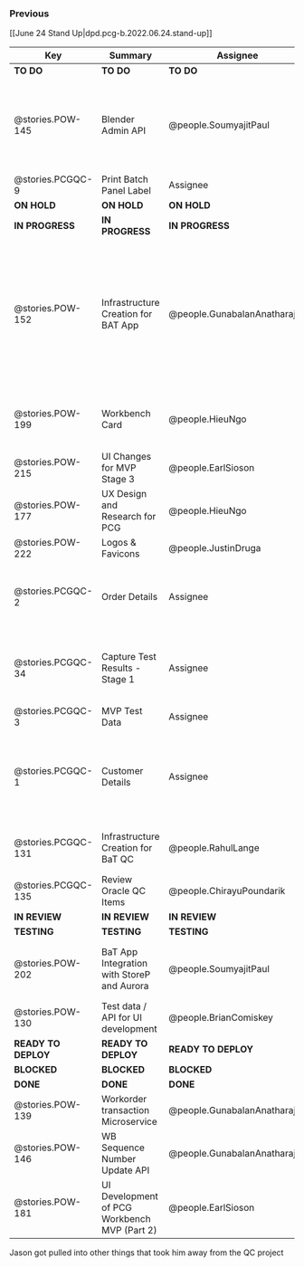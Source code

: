 
### Previous

[[June 24 Stand Up|dpd.pcg-b.2022.06.24.stand-up]]

| Key                 | Summary                                      | Assignee                     | Notes                                                                                                                      | Components            |
| ------------------- | -------------------------------------------- | ---------------------------- | -------------------------------------------------------------------------------------------------------------------------- | --------------------- |
| **TO DO**           | **TO DO**                                    | **TO DO**                    | **TO DO**                                                                                                                  | **TO DO**             |
| @stories.POW-145    | Blender Admin API                            | @people.SoumyajitPaul       | Ameya asked for the design structure for the API to proceed with the QA testing                                            | Microservices and API |
| @stories.PCGQC-9    | Print Batch Panel Label                      | Assignee                     |                                                                                                                            | Testing; UI Front End |
| **ON HOLD**         | **ON HOLD**                                  | **ON HOLD**                  | **ON HOLD**                                                                                                                | **ON HOLD**           |
| **IN PROGRESS**     | **IN PROGRESS**                              | **IN PROGRESS**              | **IN PROGRESS**                                                                                                            | **IN PROGRESS**       |
| @stories.POW-152    | Infrastructure Creation for BAT App          | @people.GunabalanAnatharajan | Endpoints have been validated, OAuth working, Jason to have meeting with Murali on Wednesday, SQL db scripts need to added |                       |
| @stories.POW-199    | Workbench Card                               | @people.HieuNgo              | Once Justin is back, Hieu and him will analyze the data                                                                    | UX                    |
| @stories.POW-215    | UI Changes for MVP Stage 3                   | @people.EarlSioson           | Suresh to reach out to Earl                                                                                                |                       |
| @stories.POW-177    | UX Design and Research for PCG               | @people.HieuNgo              |                                                                                                                            |                       |
| @stories.POW-222    | Logos & Favicons                             | @people.JustinDruga          | Hieu is on this, the                                                                                                       |                       |
| @stories.PCGQC-2    | Order Details                                | Assignee                     | Meeting with Suresh, will move to testing, dev infrastructure created                                                      |                       |
| @stories.PCGQC-34   | Capture Test Results - Stage 1               | Assignee                     | Meeting with Suresh, will move to testing, dev infrastructure created                                                      | Microservices and API |
| @stories.PCGQC-3    | MVP Test Data                                | Assignee                     |                                                                                                                            |                       |
| @stories.PCGQC-1    | Customer Details                             | Assignee                     | Scott sent email with Screenshot to Sam and others, requesting feedback on UI                                              |                       |
| @stories.PCGQC-131  | Infrastructure Creation for BaT QC           | @people.RahulLange           | Will be working with Jason, follow-up                                                                                      |                       |
| @stories.PCGQC-135  | Review Oracle QC Items                       | @people.ChirayuPoundarik     |                                                                                                                            | Testing; UI Front End |
| **IN REVIEW**       | **IN REVIEW**                                | **IN REVIEW**                | **IN REVIEW**                                                                                                              | **ON HOLD**           |
| **TESTING**         | **TESTING**                                  | **TESTING**                  | **TESTING**                                                                                                                | **BLOCKED**           |
| @stories.POW-202    | BaT App Integration with StoreP and Aurora   | @people.SoumyajitPaul       | Workbench endpoints will be tested in Dev, then test in QA                                                                 | Integration           |
| @stories.POW-130    | Test data / API for UI development           | @people.BrianComiskey        | Will meet with Suresh on this one                                                                                          | Testing; UI Front End |
| **READY TO DEPLOY** | **READY TO DEPLOY**                          | **READY TO DEPLOY**          | **READY TO DEPLOY**                                                                                                        | **BLOCKED**           |
| **BLOCKED**         | **BLOCKED**                                  | **BLOCKED**                  | **BLOCKED**                                                                                                                | **BLOCKED**           |
| **DONE**            | **DONE**                                     | **DONE**                     | **DONE**                                                                                                                   | **DONE**              |
| @stories.POW-139    | Workorder transaction Microservice           | @people.GunabalanAnatharajan | Brian had access issues                                                                                                    | Microservices and API |
| @stories.POW-146    | WB Sequence Number Update API                | @people.GunabalanAnatharajan |                                                                                                                            | Microservices and API |
| @stories.POW-181    | UI Development of PCG Workbench MVP (Part 2) | @people.EarlSioson           | Will be moved to Done                                                                                                      | UI Front End          |

Jason got pulled into other things that took him away from the QC project

